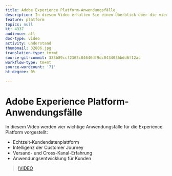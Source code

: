 ```yaml
---
title: Adobe Experience Platform-Anwendungsfälle
description: In diesem Video erhalten Sie einen Überblick über die vier wichtigsten Anwendungsfälle von Adobe Experience Platform&mdash;Echtzeit-Kundendatenplattform, Customer Journey Intelligence, Versand- und Cross-Kanal-Erfahrung und Anwendungsentwicklung für Kundenerlebnisse.
feature: platform
topics: null
kt: 4337
audience: all
doc-type: video
activity: understand
thumbnail: 32806.jpg
translation-type: tm+mt
source-git-commit: 333b89ccf2365c04646df9dc0434036bdd6f12ac
workflow-type: tm+mt
source-wordcount: '71'
ht-degree: 0%

---
```



# Adobe Experience Platform-Anwendungsfälle

In diesem Video werden vier wichtige Anwendungsfälle für die Experience Platform vorgestellt:

* Echtzeit-Kundendatenplattform
* Intelligenz der Customer Journey
* Versand- und Cross-Kanal-Erfahrung
* Anwendungsentwicklung für Kunden

>[!VIDEO](https://video.tv.adobe.com/v/32806?quality=12&learn=on)